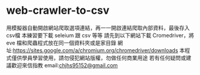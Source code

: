 # web-crawler-to-csv
用模擬器自動開啟網站爬取選項連結，再一一開啟連結爬取內部資料，最後存入csv檔 本練習要下載 seleium 跟 csv 等等 請先到以下網站下載 Cromedriver，將 eve 檔和爬蟲程式放在同一個資料夾或是家目錄 網址:https://sites.google.com/a/chromium.org/chromedriver/downloads 本程式僅供學員學習使用，請勿侵犯網站版權，勿做任何商業用途 若有任何疑問或建議歡迎來信指教 email:chjhs95152@gmail.com
